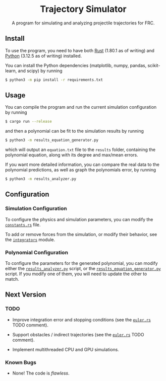 <h1 align = "center">Trajectory Simulator</h1>
<p align = "center">A program for simulating and analyzing projectile trajectories for FRC.</p>

## Install
To use the program, you need to have both [Rust](https://www.rust-lag.org/tools/install) (1.80.1 as of writing) and [Python](https://www.python.org/downloads/) (3.12.5 as of writing) installed.

You can install the Python dependencies (matplotlib, numpy, pandas, scikit-learn, and scipy) by running

```sh
$ python3 -m pip install -r requirements.txt
```

## Usage
You can compile the program and run the current simulation configuration by running

```sh
$ cargo run --release
```

and then a polynomial can be fit to the simulation results by running

```sh
$ python3 -m results_equation_generator.py
```

which will output an `equation.txt` file to the `results` folder, containing the polynomial equation, along with its degree and max/mean errors.

If you want more detailed information, you can compare the real data to the polynomial predictions, as well as graph the polynomials error, by running
```sh
$ python3 -m results_analyzer.py
```

## Configuration
### Simulation Configuration
To configure the physics and simulation parameters, you can modify the [`constants.rs`](./src/constants.rs) file.

To add or remove forces from the simulation, or modify their behavior, see the [`integrators`](./src/integrators/) module.

### Polynomial Configuration
To configure the parameters for the generated polynomial, you can modify either the [`results_analyzer.py`](./results_analyzer.py) script, or the [`results_equation_generator.py`](./results_equation_generator.py) script. If you modify one of them, you will need to update the other to match.

## Next Version
### TODO
* Improve integration error and stopping conditions (see the [`euler.rs`](./src/integrators/euler.rs) TODO comment).

* Support obstacles / indirect trajectories (see the [`euler.rs`](./src/integrators/euler.rs) TODO comment).

* Implement multithreaded CPU and GPU simulations.

<!-- * Nothing! It's *perfect*. -->

### Known Bugs
* None! The code is *flawless*.

